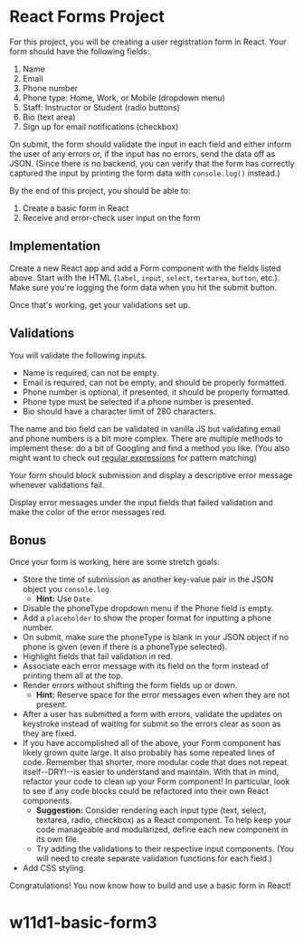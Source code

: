 # React Forms Project

For this project, you will be creating a user registration form in React. Your
form should have the following fields:

1. Name
2. Email
3. Phone number
4. Phone type: Home, Work, or Mobile (dropdown menu)
5. Staff: Instructor or Student (radio buttons)
6. Bio (text area)
7. Sign up for email notifications (checkbox)

On submit, the form should validate the input in each field and either inform
the user of any errors or, if the input has no errors, send the data off as
JSON. (Since there is no backend, you can verify that the form has correctly
captured the input by printing the form data with `console.log()` instead.)

By the end of this project, you should be able to:

1. Create a basic form in React
2. Receive and error-check user input on the form

## Implementation

Create a new React app and add a Form component with the fields listed above.
Start with the HTML (`label`, `input`, `select`, `textarea`, `button`, etc.).
Make sure you're logging the form data when you hit the submit button.

Once that's working, get your validations set up.

## Validations

You will validate the following inputs.

* Name is required, can not be empty.
* Email is required, can not be empty, and should be properly formatted.
* Phone number is optional, if presented, it should be properly formatted.
* Phone type must be selected if a phone number is presented.
* Bio should have a character limit of 280 characters.

The name and bio field can be validated in vanilla JS but validating email and
phone numbers is a bit more complex. There are multiple methods to implement
these: do a bit of Googling and find a method you like. (You also might want to
check out [regular expressions][regex] for pattern matching)

Your form should block submission and display a descriptive error message
whenever validations fail.

Display error messages under the input fields that failed validation and make
the color of the error messages red.

## Bonus

Once your form is working, here are some stretch goals:

* Store the time of submission as another key-value pair in the JSON object you
  `console.log`.
  * **Hint:** Use `Date`.
* Disable the phoneType dropdown menu if the Phone field is empty.
* Add a `placeholder` to show the proper format for inputting a phone number.
* On submit, make sure the phoneType is blank in your JSON object if no phone is
  given (even if there is a phoneType selected).
* Highlight fields that fail validation in red.
* Associate each error message with its field on the form instead of printing
  them all at the top.
* Render errors without shifting the form fields up or down.
  * **Hint:** Reserve space for the error messages even when they are not
    present.
* After a user has submitted a form with errors, validate the updates on
  keystroke instead of waiting for submit so the errors clear as soon as they
  are fixed.
* If you have accomplished all of the above, your Form component has likely
  grown quite large. It also probably has some repeated lines of code. Remember
  that shorter, more modular code that does not repeat itself--DRY!--is easier
  to understand and maintain. With that in mind, refactor your code to clean up
  your Form component! In particular, look to see if any code blocks could be
  refactored into their own React components.
  * **Suggestion:** Consider rendering each input type (text, select, textarea,
    radio, checkbox) as a React component. To help keep your code manageable and
    modularized, define each new component in its own file.
  * Try adding the validations to their respective input components. (You will
    need to create separate validation functions for each field.)
* Add CSS styling.

Congratulations! You now know how to build and use a basic form in React!

[regex]: https://developer.mozilla.org/en-US/docs/Web/JavaScript/Guide/Regular_Expressions
# w11d1-basic-form3
